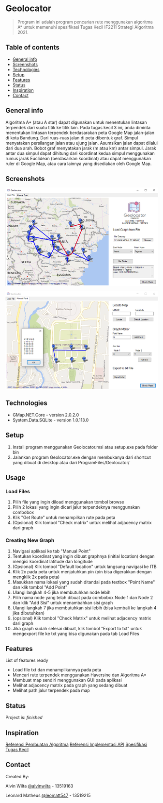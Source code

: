 # Geolocator
> Program ini adalah program pencarian rute menggunakan algoritma A* untuk memenuhi spesifikasi Tugas Kecil IF2211 Strategi Algoritma 2021.

## Table of contents
* [General info](#general-info)
* [Screenshots](#screenshots)
* [Technologies](#technologies)
* [Setup](#setup)
* [Features](#features)
* [Status](#status)
* [Inspiration](#inspiration)
* [Contact](#contact)

## General info
Algoritma A* (atau A star) dapat digunakan untuk menentukan lintasan terpendek dari suatu titik ke titik lain. Pada tugas kecil 3 ini, anda diminta menentukan lintasan terpendek berdasarakan peta Google Map jalan-jalan di kota Bandung. Dari ruas-ruas jalan di peta dibentuk graf. Simpul menyatakan persilangan jalan atau ujung jalan. Asumsikan jalan dapat dilalui dari dua arah. Bobot graf menyatakan jarak (m atau km) antar simpul. Jarak antar dua simpul dapat dihitung dari koordinat kedua simpul menggunakan rumus jarak Euclidean (berdasarkan koordinat) atau dapat menggunakan ruler di Google Map, atau cara lainnya yang disediakan oleh Google Map.

## Screenshots
![Load File](./img/img1.png)

![Create Graph](./img/img2.png)

## Technologies
* GMap.NET.Core  - version 2.0.2.0
* System.Data.SQLite - version 1.0.113.0

## Setup
1. Install program menggunakan Geolocator.msi atau setup.exe pada folder bin
2. Jalankan program Geolocator.exe dengan membukanya dari shortcut yang dibuat di desktop atau dari ProgramFiles/Geolocator/

## Usage
### Load Files
1. Pilih file yang ingin diload menggunakan tombol browse
2. Pilih 2 lokasi yang ingin dicari jalur terpendeknya menggunakan combobox
3. Klik "Get Route" untuk menampilkan rute pada peta
4. (Opsional) Klik tombol "Check matrix" untuk melihat adjacency matrix dari graph

### Creating New Graph
1. Navigasi aplikasi ke tab "Manual Point"
2. Tentukan koordinat yang ingin dibuat graphnya (initial location) dengan mengisi koordinat latitude dan longitude
3. (Opsional) Klik tombol "Default location" untuk langsung navigasi ke ITB
4. Klik 2x pada peta untuk menjatuhkan pin (pin bisa digerakkan dengan mengklik 2x pada peta)
5. Masukkan nama lokasi yang sudah ditandai pada textbox "Point Name" dan klik tombol "Add Point"
6. Ulangi langkah 4-5 jika membutuhkan node lebih
7. Pilih nama node yang telah dibuat pada combobox Node 1 dan Node 2 dan klik "Add Sisi" untuk menambahkan sisi graph
8. Ulangi langkah 7 jika membutuhkan sisi lebih (bisa kembali ke langkah 4 jika dibutuhkan)
9. (opsional) Klik tombol "Check Matrix" untuk melihat adjacency matrix dari graph
10. Jika graph sudah selesai dibuat, klik tombol "Export to txt" untuk mengexport file ke txt yang bisa digunakan pada tab Load Files

## Features
List of features ready
* Load file txt dan menampilkannya pada peta
* Mencari rute terpendek menggunakan Haversine dan Algoritma A*
* Membuat map sendiri menggunakan GUI pada aplikasi
* Melihat adjacency matrix pada graph yang sedang dibuat
* Melihat path jalur terpendek pada map

## Status
Project is: _finished_

## Inspiration
[Referensi Pembuatan Algoritma](http://informatika.stei.itb.ac.id/~rinaldi.munir/Stmik/2020-2021/Route-Planning-Bagian2-2021.pdf)
[Referensi Implementasi API](http://www.independent-software.com/category/gmap.html)
[Spesifikasi Tugas Kecil](http://informatika.stei.itb.ac.id/~rinaldi.munir/Stmik/2020-2021/Tugas-Kecil-3-(2021).pdf)

## Contact
Created By:

Alvin Wilta [@alvinwilta](https://github.com/alvinwilta) - 13519163

Leonard Matheus [@leomatt547](https://github.com/leomatt547) - 13519215
